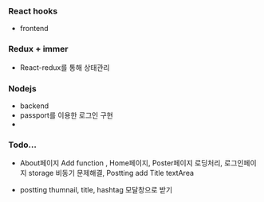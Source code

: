### React hooks 
- frontend
### Redux + immer
- React-redux를 통해 상태관리 
### Nodejs
- backend
- passport를 이용한 로그인 구현
-





### Todo... 
- About페이지 Add function , Home페이지, Poster페이지 로딩처리, 로그인페이지 storage 비동기 문제해결, Postting add Title textArea

- postting thumnail, title, hashtag  모달창으로 받기 